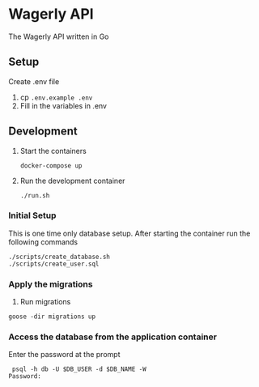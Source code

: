 # Wagerly API
The Wagerly API written in Go

## Setup

Create .env file
1. cp `.env.example .env`
1. Fill in the variables in .env

## Development

1. Start the containers

    ```
    docker-compose up
    ```

1. Run the development container

    ```
    ./run.sh
    ```

### Initial Setup

This is one time only database setup. After starting the container run the following commands

```
./scripts/create_database.sh
./scripts/create_user.sql
```

### Apply the migrations

1. Run migrations

```
goose -dir migrations up
```

### Access the database from the application container

Enter the password at the prompt

```
 psql -h db -U $DB_USER -d $DB_NAME -W
Password:
```